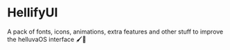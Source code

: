 # HellifyUI
A pack of fonts, icons, animations, extra features and other stuff to improve the helluvaOS interface 🖌️🎨
